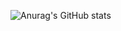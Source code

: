 ![Anurag's GitHub stats](https://github-readme-stats.vercel.app/api?username=aarovo&show_icons=true&theme=swift)
